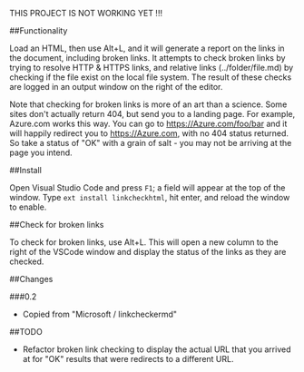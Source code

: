
THIS PROJECT IS NOT WORKING YET !!!


##Functionality

Load an HTML, then use Alt+L, and it will generate a report on the links in the document, including broken links. It attempts to check broken links by trying to resolve HTTP & HTTPS links, and relative links (../folder/file.md) by checking if the file exist on the local file system. The result of these checks are logged in an output window on the right of the editor.

Note that checking for broken links is more of an art than a science. Some sites don't actually return 404, but send you to a landing page. For example, Azure.com works this way. You can go to https://Azure.com/foo/bar and it will happily redirect you to https://Azure.com, with no 404 status returned. So take a status of "OK" with a grain of salt - you may not be arriving at the page you intend.

##Install

Open Visual Studio Code and press `F1`; a field will appear at the top of the window. Type `ext install linkcheckhtml`, hit enter, and reload the window to enable.

##Check for broken links

To check for broken links, use Alt+L. This will open a new column to the right of the VSCode window and display the status of the links as they are checked.

##Changes

###0.2

- Copied from "Microsoft / linkcheckermd"

##TODO

* Refactor broken link checking to display the actual URL that you arrived at for "OK" results that were redirects to a different URL.

